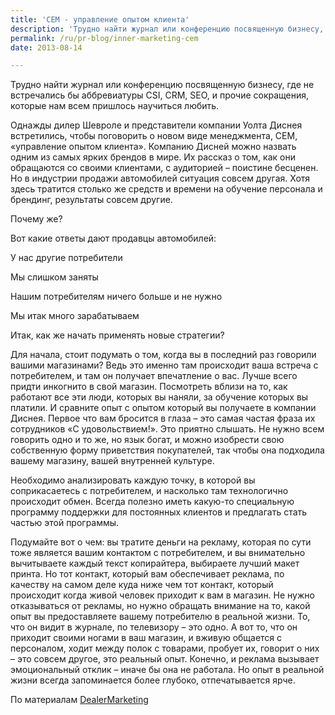 ```yaml
---
title: 'CEM - управление опытом клиента'
description: 'Трудно найти журнал или конференцию посвященную бизнесу, где не встречались бы аббревиатуры CSI, CRM, SEO, и прочие сокращения, которые нам всем пришлось научиться любить.'
permalink: /ru/pr-blog/inner-marketing-cem
date: 2013-08-14

---
```


Трудно найти журнал или конференцию посвященную бизнесу, где не встречались бы аббревиатуры CSI, CRM, SEO, и прочие сокращения, которые нам всем пришлось научиться любить.

Однажды дилер Шевроле и представители компании Уолта Диснея встретились, чтобы поговорить о новом виде менеджмента, CEM, «управление опытом клиента». Компанию Дисней можно назвать одним из самых ярких брендов в мире. Их рассказ о том, как они обращаются со своими клиентами, с аудиторией – поистине бесценен. Но в индустрии продажи автомобилей ситуация совсем другая. Хотя здесь тратится столько же средств и времени на обучение персонала и брендинг, результаты совсем другие.

Почему же?

Вот какие ответы дают продавцы автомобилей:

У нас другие потребители

Мы слишком заняты

Нашим потребителям ничего больше и не нужно

Мы итак много зарабатываем

Итак, как же начать применять новые стратегии?

Для начала, стоит подумать о том, когда вы в последний раз говорили  вашими магазинами? Ведь это именно там происходит ваша встреча с потребителем, и там он получает впечатление  о вас. Лучше всего придти инкогнито в свой магазин. Посмотреть вблизи на то, как работают все эти люди, которых вы наняли, за обучение которых вы платили. И сравните опыт с опытом который вы получаете в компании Диснея. Первое что вам бросится в глаза – это самая частая фраза их сотрудников «С удовольствием!». Это приятно слышать. Не нужно всем говорить одно и то же, но язык богат, и можно изобрести свою собственную форму приветствия покупателей, так чтобы она подходила вашему магазину, вашей внутренней культуре.

Необходимо анализировать каждую точку, в которой вы соприкасаетесь с потребителем, и насколько там технологично происходит обмен. Всегда полезно иметь какую-то специальную программу поддержки для постоянных клиентов и предлагать стать частью этой программы.

Подумайте вот о чем:  вы тратите деньги на рекламу, которая по сути тоже является вашим контактом с потребителем, и вы внимательно вычитываете каждый текст копирайтера, выбираете лучший макет принта. Но тот контакт, который вам обеспечивает реклама, по  качеству на самом деле куда ниже чем тот контакт, который происходит когда живой человек приходит к вам в магазин. Не нужно отказываться от рекламы, но нужно обращать внимание на то, какой опыт вы предоставляете вашему потребителю в реальной жизни. То, что он видит в журнале, по телевизору – это одно. А вот то, что он приходит своими ногами в ваш магазин, и вживую общается с персоналом, ходит между полок с товарами, пробует их, говорит о них – это совсем другое, это реальный опыт. Конечно, и реклама вызывает эмоциональный отклик – иначе бы она не работала. Но опыт в реальной жизни всегда запоминается более глубоко, отпечатывается ярче.

По материалам <a href="https://www.dealermarketing.com/bizdev/business-development/3146-branding-yourself-through-customer-experience-management-or-cem">DealerMarketing</a>

